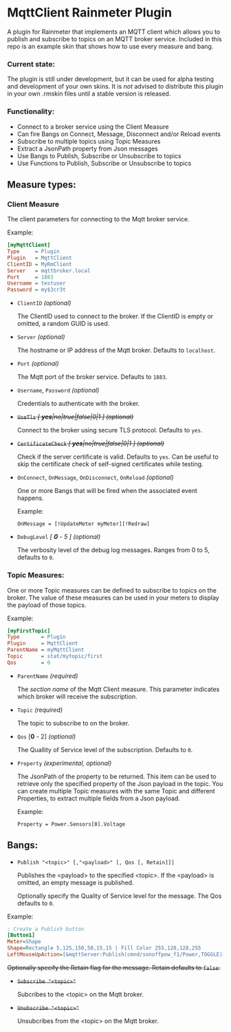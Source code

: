 # MqttClient Rainmeter Plugin
A plugin for Rainmeter that implements an MQTT client which allows you to publish and subscribe to topics on an MQTT broker service.
Included in this repo is an example skin that shows how to use every measure and bang.

### Current state:
The plugin is still under development, but it can be used for alpha testing and development of your own skins.
It is *not* advised to distribute this plugin in your own .rmskin files until a stable version is released.

### Functionality:
- Connect to a broker service using the Client Measure
- Can fire Bangs on Connect, Message, Disconnect and/or Reload events
- Subscribe to multiple topics using Topic Measures
- Extract a JsonPath property from Json messages
- Use Bangs to Publish, Subscribe or Unsubscribe to topics
- Use Functions to Publish, Subscribe or Unsubscribe to topics

## Measure types:

### Client Measure

The client parameters for connecting to the Mqtt broker service.

  Example:
  ```ini
  [myMqttClient]
  Type     = Plugin
  Plugin   = MqttClient
  ClientID = MyRmClient
  Server   = mqttbroker.local
  Port     = 1883
  Username = testuser
  Password = my$3cr3t
  ```

- `ClientID` *(optional)*

  The ClientID used to connect to the broker. If the ClientID is empty or omitted, a random GUID is used.

- `Server` *(optional)*

  The hostname or IP address of the Mqtt broker. Defaults to `localhost`.
  
- `Port` *(optional)*

  The Mqtt port of the broker service. Defaults to `1883`.

- `Username`, `Password` *(optional)*

  Credentials to authenticate with the broker.

- ~~`UseTls` _[ **yes**|no|true|false|0|1 ] (optional)_~~

  Connect to the broker using secure TLS protocol. Defaults to `yes`.

- ~~`CertificateCheck` _[ **yes**|no|true|false|0|1 ] (optional)_~~

  Check if the server certificate is valid. Defaults to `yes`.
  Can be useful to skip the certificate check of self-signed certificates while testing.

- `OnConnect`, `OnMessage`, `OnDisconnect`, `OnReload` *(optional)*

  One or more Bangs that will be fired when the associated event happens.

  Example:
  ```
  OnMessage = [!UpdateMeter myMeter][!Redraw]
  ```
  
- `DebugLevel`  *[ **0** - 5 ] (optional)*

  The verbosity level of the debug log messages. Ranges from 0 to 5, defaults to `0`.
  

### Topic Measures:

One or more Topic measures can be defined to subscribe to topics on the broker.
The value of these measures can be used in your meters to display the payload of those topics.

  Example:
  ```ini
  [myFirstTopic]
  Type       = Plugin
  Plugin     = MqttClient
  ParentName = myMqttClient
  Topic      = stat/mytopic/first
  Qos        = 0
  ```

- `ParentName` *(required)*

  The *section name* of the Mqtt Client measure.
  This parameter indicates which broker will receive the subscription.

- `Topic` *(required)*

  The topic to subscribe to on the broker.
  
- `Qos` [**0** - 2] *(optional)*

  The Quallity of Service level of the subscription. Defaults to `0`.
  
- `Property` *(experimental, optional)*

  The JsonPath of the property to be returned. This item can be used to retrieve only the specified property of the Json payload in the topic.
  You can create multiple Topic measures with the same Topic and different Properties, to extract multiple fields from a Json payload.

  Example:
  ```
  Property = Power.Sensors[0].Voltage
  ```

## Bangs:

- `Publish "<topic>" [,"<payload>" [, Qos [, Retain]]]`

  Publishes the &lt;payload&gt; to the specified &lt;topic&gt;. If the &lt;payload&gt; is omitted, an empty message is published.</br>

  Optionally specify the Quality of Service level for the message. The Qos defaults to `0`.

Example:
```ini
; Create a Publish button
[Button1]
Meter=Shape
Shape=Rectangle 5,125,150,50,15,15 | Fill Color 255,128,128,255
LeftMouseUpAction=[&mqttServer:Publish(cmnd/sonoffpow_f1/Power,TOGGLE)] ; Send TOGGLE payload to topic mytopics/Power
```

~~Optionally specify the Retain flag for the message. Retain defaults to `false`.~~
  
- ~~`Subscribe "<topic>"`~~

  Subcribes to the &lt;topic&gt; on the Mqtt broker.

- ~~`Unubscribe "<topic>"`~~

  Unsubcribes from the &lt;topic&gt; on the Mqtt broker.